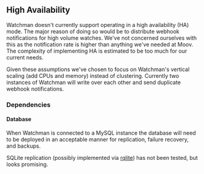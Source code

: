 ## High Availability

Watchman doesn't currently support operating in a high availability (HA) mode. The major reason of doing so would be to distribute webhook notifications for high volume watches. We've not concerned ourselves with this as the notification rate is higher than anything we've needed at Moov. The complexity of implementing HA is estimated to be too much for our current needs.

Given these assumptions we've chosen to focus on Watchman's vertical scaling (add CPUs and memory) instead of clustering. Currently two instances of Watchman will write over each other and send duplicate webhook notifications.

### Dependencies

#### Database

When Watchman is connected to a MySQL instance the database will need to be deployed in an acceptable manner for replication, failure recovery, and backups.

SQLite replication (possibly implemented via [rqlite](https://github.com/rqlite/rqlite)) has not been tested, but looks promising.

